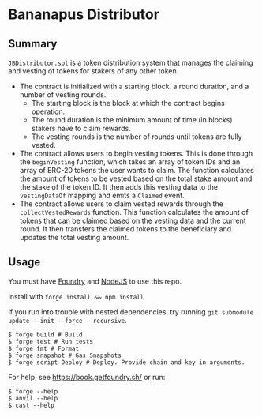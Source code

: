 # Bananapus Distributor

## Summary

`JBDistributor.sol` is a token distribution system that manages the claiming and vesting of tokens for stakers of any other token.

- The contract is initialized with a starting block, a round duration, and a number of vesting rounds.
  - The starting block is the block at which the contract begins operation.
  - The round duration is the minimum amount of time (in blocks) stakers have to claim rewards.
  - The vesting rounds is the number of rounds until tokens are fully vested.
- The contract allows users to begin vesting tokens. This is done through the `beginVesting` function, which takes an array of token IDs and an array of ERC-20 tokens the user wants to claim. The function calculates the amount of tokens to be vested based on the total stake amount and the stake of the token ID. It then adds this vesting data to the `vestingDataOf` mapping and emits a `Claimed` event.
- The contract allows users to claim vested rewards through the `collectVestedRewards` function. This function calculates the amount of tokens that can be claimed based on the vesting data and the current round. It then transfers the claimed tokens to the beneficiary and updates the total vesting amount.

<!-- ## Use-case
## Risks & trade-off
## Design
### Flow
### Contracts/interface -->

## Usage

You must have [Foundry](https://book.getfoundry.sh/) and [NodeJS](https://nodejs.dev/en/learn/how-to-install-nodejs/) to use this repo.

Install with `forge install && npm install`

If you run into trouble with nested dependencies, try running `git submodule update --init --force --recursive`.

```shell
$ forge build # Build
$ forge test # Run tests
$ forge fmt # Format
$ forge snapshot # Gas Snapshots
$ forge script Deploy # Deploy. Provide chain and key in arguments.
```

For help, see https://book.getfoundry.sh/ or run:

```shell
$ forge --help
$ anvil --help
$ cast --help
```